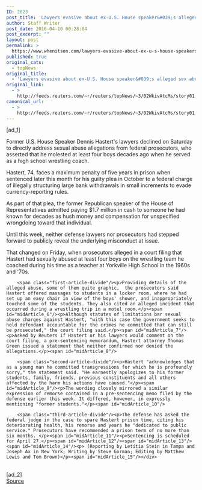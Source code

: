 ```yaml
---
ID: 2623
post_title: 'Lawyers evasive about ex-U.S. House speaker&#039;s alleged sex abuse'
author: Staff Writer
post_date: 2016-04-10 00:28:04
post_excerpt: ""
layout: post
permalink: >
  https://www.whenitson.com/lawyers-evasive-about-ex-u-s-house-speakers-alleged-sex-abuse/
published: true
original_cats:
  - topNews
original_title:
  - 'Lawyers evasive about ex-U.S. House speaker&#039;s alleged sex abuse'
original_link:
  - >
    http://feeds.reuters.com/~r/reuters/topNews/~3/02WkivAtcMs/story01.htm
canonical_url:
  - >
    http://feeds.reuters.com/~r/reuters/topNews/~3/02WkivAtcMs/story01.htm
---
```

 [ad_1]
<br><div id="articleText">
<span id="midArticle_start"/>

<span id="midArticle_0"/><span class="focusParagraph" readability="5"><p><span class="articleLocatio&lt;/span&gt;n">Former U.S. House Speaker Dennis Hastert's lawyers declined on Saturday to directly address sexual abuse allegations from federal prosecutors, who asserted that he molested at least four boys decades ago when he served as a high school wrestling coach.</span></p></span><span id="midArticle_1"/><p>Hastert, 74, faces a maximum penalty of five years in prison when sentenced later this month for his guilty plea in October to a federal charge of illegally structuring large bank withdrawals in small increments to evade currency-reporting rules.</p><span id="midArticle_2"/><p>As part of that plea, the former Republican speaker of the House of Representatives admitted paying $1.7 million in cash to someone he had known for decades as hush money and compensation for unspecified wrongdoing toward that individual.</p><span id="midArticle_3"/><p>Until this week, neither defense lawyers nor prosecutors had stepped forward to publicly reveal the underlying misconduct at issue.</p><span id="midArticle_4"/><p>That changed on Friday, when prosecutors alleged in a court filing that Hastert had sexually abused at least four boys on the wrestling team he coached during his time as a teacher at Yorkville High School in the 1960s and '70s.</p><span id="midArticle_5"/>
        
        <span class="first-article-divide"/><p>Providing details of the alleged abuse, some of them quite graphic,  the prosecutors said Hastert offered massages to students in a locker room, where he had set up an easy chair in view of the boys' shower, and inappropriately touched some of the students. They also cited an alleged incident that occurred during a wrestling trip in a motel room.</p><span id="midArticle_6"/><p>Although statutes of limitations bar sexual abuse charges against Hastert, "with this case the government seeks to hold defendant accountable for the crimes he committed that can still be prosecuted," the court filing said.</p><span id="midArticle_7"/><p>Asked by Reuters if Hastert or his lawyers would comment on the court filing, a pre-sentencing memorandum, Hastert attorney Thomas Green issued a statement that neither confirmed nor denied the allegations.</p><span id="midArticle_8"/>
        
        <span class="second-article-divide"/><p>Hastert "acknowledges that as a young man he committed transgressions for which he is profoundly sorry," the statement said. "He earnestly apologizes to his former students, family, friends, previous constituents and all others affected by the harm his actions have caused."</p><span id="midArticle_9"/><p>The wording closely mirrored a similar expression of remorse contained in a pre-sentencing memo filed by the defense earlier this week. It differed, however, in expressly mentioning "former students."</p><span id="midArticle_10"/>
        
        <span class="third-article-divide"/><p>The defense has asked the federal judge in the case to spare Hastert prison time, citing his deteriorating health, his remorse and years he "dedicated to public service." Prosecutors have recommended a prison term of no more than six months. </p><span id="midArticle_11"/><p>Sentencing is scheduled for April 27.</p><span id="midArticle_12"/><span id="midArticle_13"/><span id="midArticle_14"/><p> (Reporting by Letitia Stein in Tampa and Joseph Ax in New York; Writing by Steve Gorman; Editing by Matthew Lewis and Tom Brown)</p><span id="midArticle_15"/></div>
<br>[ad_2]
<br><a href="http://feeds.reuters.com/~r/reuters/topNews/~3/02WkivAtcMs/story01.htm">Source </a>